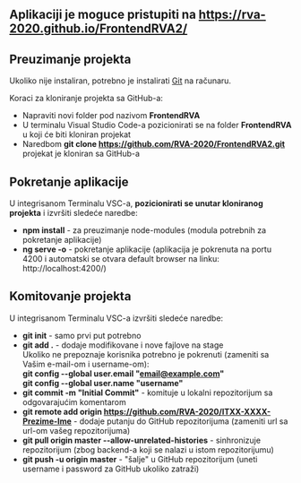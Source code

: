 ## Aplikaciji je moguce pristupiti na https://rva-2020.github.io/FrontendRVA2/

## Preuzimanje projekta

Ukoliko nije instaliran, potrebno je instalirati [Git](https://git-scm.com/download/win) na računaru.

Koraci za kloniranje projekta sa GitHub-a:
-	Napraviti novi folder pod nazivom **FrontendRVA**
- U terminalu Visual Studio Code-a pozicionirati se na folder **FrontendRVA** u koji će biti kloniran projekat
- Naredbom **git clone https://github.com/RVA-2020/FrontendRVA2.git**  
projekat je kloniran sa GitHub-a

## Pokretanje aplikacije

U integrisanom Terminalu VSC-a, **pozicionirati se unutar kloniranog projekta** i izvršiti sledeće naredbe:
- **npm install** - za preuzimanje node-modules (modula potrebnih za pokretanje aplikacije) 
- **ng serve -o** - pokretanje aplikacije (aplikacija je pokrenuta na portu 4200 i automatski se otvara default browser na linku: http://localhost:4200/)

## Komitovanje projekta

U integrisanom Terminalu VSC-a izvršiti sledeće naredbe:
- **git init** - samo prvi put potrebno 
- **git add .** - dodaje modifikovane i nove fajlove na stage  
Ukoliko ne prepoznaje korisnika potrebno je pokrenuti (zameniti sa Vašim e-mail-om i username-om):  
**git config --global user.email "email@example.com"   
git config --global user.name "username"**
- **git commit -m "Initial Commit"** - komituje u lokalni repozitorijum sa odgovarajućim komentarom
- **git remote add origin https://github.com/RVA-2020/ITXX-XXXX-Prezime-Ime** - dodaje putanju do GitHub repozitorijuma (zameniti url sa url-om vašeg repozitorijuma)
- **git pull origin master --allow-unrelated-histories** - sinhronizuje repozitorijum (zbog backend-a koji se nalazi u istom repozitorijumu)
- **git push -u origin master** - "šalje" u GitHub repozitorijum (uneti username i password za GitHub ukoliko zatraži)
